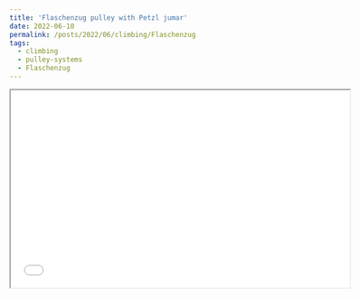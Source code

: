 ```yaml
---
title: 'Flaschenzug pulley with Petzl jumar'
date: 2022-06-10
permalink: /posts/2022/06/climbing/Flaschenzug
tags:
  - climbing
  - pulley-systems
  - Flaschenzug
---
```

   <iframe height="350" width="600"
      src="[https://www.youtube.com/embed/F6m0ghjadlw](https://www.youtube.com/watch?v=w2BuZ2B-iG4)">
   </iframe>
